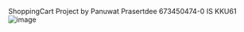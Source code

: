 ShoppingCart Project by Panuwat Prasertdee 673450474-0
IS KKU61
![image](https://github.com/user-attachments/assets/fb2e6c9c-6117-4c99-833e-101693b4a1ba)
